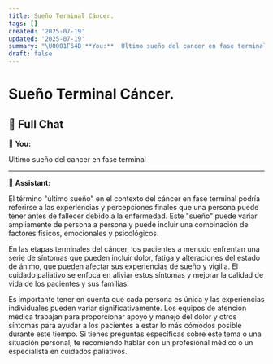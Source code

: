 ```yaml
---
title: Sueño Terminal Cáncer.
tags: []
created: '2025-07-19'
updated: '2025-07-19'
summary: "\U0001F64B **You:**  Ultimo sueño del cancer en fase terminal"
draft: false
---
```


# Sueño Terminal Cáncer.

## 🧠 Full Chat

🙋 **You:**

Ultimo sueño del cancer en fase terminal

---

🤖 **Assistant:**

El término "último sueño" en el contexto del cáncer en fase terminal podría referirse a las experiencias y percepciones finales que una persona puede tener antes de fallecer debido a la enfermedad. Este "sueño" puede variar ampliamente de persona a persona y puede incluir una combinación de factores físicos, emocionales y psicológicos.

En las etapas terminales del cáncer, los pacientes a menudo enfrentan una serie de síntomas que pueden incluir dolor, fatiga y alteraciones del estado de ánimo, que pueden afectar sus experiencias de sueño y vigilia. El cuidado paliativo se enfoca en aliviar estos síntomas y mejorar la calidad de vida de los pacientes y sus familias.

Es importante tener en cuenta que cada persona es única y las experiencias individuales pueden variar significativamente. Los equipos de atención médica trabajan para proporcionar apoyo y manejo del dolor y otros síntomas para ayudar a los pacientes a estar lo más cómodos posible durante este tiempo. Si tienes preguntas específicas sobre este tema o una situación personal, te recomiendo hablar con un profesional médico o un especialista en cuidados paliativos.
